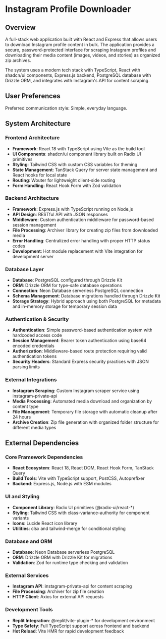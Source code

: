 # Instagram Profile Downloader

## Overview

A full-stack web application built with React and Express that allows users to download Instagram profile content in bulk. The application provides a secure, password-protected interface for scraping Instagram profiles and downloading their media content (images, videos, and stories) as organized zip archives.

The system uses a modern tech stack with TypeScript, React with shadcn/ui components, Express.js backend, PostgreSQL database with Drizzle ORM, and integrates with Instagram's API for content scraping.

## User Preferences

Preferred communication style: Simple, everyday language.

## System Architecture

### Frontend Architecture
- **Framework**: React 18 with TypeScript using Vite as the build tool
- **UI Components**: shadcn/ui component library built on Radix UI primitives
- **Styling**: Tailwind CSS with custom CSS variables for theming
- **State Management**: TanStack Query for server state management and React hooks for local state
- **Routing**: Wouter for lightweight client-side routing
- **Form Handling**: React Hook Form with Zod validation

### Backend Architecture  
- **Framework**: Express.js with TypeScript running on Node.js
- **API Design**: RESTful API with JSON responses
- **Middleware**: Custom authentication middleware for password-based session management
- **File Processing**: Archiver library for creating zip files from downloaded media
- **Error Handling**: Centralized error handling with proper HTTP status codes
- **Development**: Hot module replacement with Vite integration for development server

### Database Layer
- **Database**: PostgreSQL configured through Drizzle Kit
- **ORM**: Drizzle ORM for type-safe database operations
- **Connection**: Neon Database serverless PostgreSQL connection
- **Schema Management**: Database migrations handled through Drizzle Kit
- **Storage Strategy**: Hybrid approach using both PostgreSQL for metadata and in-memory storage for temporary session data

### Authentication & Security
- **Authentication**: Simple password-based authentication system with hardcoded access code
- **Session Management**: Bearer token authentication using base64 encoded credentials
- **Authorization**: Middleware-based route protection requiring valid authentication tokens
- **Security Headers**: Standard Express security practices with JSON parsing limits

### External Integrations
- **Instagram Scraping**: Custom Instagram scraper service using instagram-private-api
- **Media Processing**: Automated media download and organization by content type
- **File Management**: Temporary file storage with automatic cleanup after 24 hours
- **Archive Creation**: Zip file generation with organized folder structure for different media types

## External Dependencies

### Core Framework Dependencies
- **React Ecosystem**: React 18, React DOM, React Hook Form, TanStack Query
- **Build Tools**: Vite with TypeScript support, PostCSS, Autoprefixer
- **Backend**: Express.js, Node.js with ESM modules

### UI and Styling
- **Component Library**: Radix UI primitives (@radix-ui/react-*)
- **Styling**: Tailwind CSS with class-variance-authority for component variants
- **Icons**: Lucide React icon library
- **Utilities**: clsx and tailwind-merge for conditional styling

### Database and ORM
- **Database**: Neon Database serverless PostgreSQL
- **ORM**: Drizzle ORM with Drizzle Kit for migrations
- **Validation**: Zod for runtime type checking and validation

### External Services
- **Instagram API**: instagram-private-api for content scraping
- **File Processing**: Archiver for zip file creation
- **HTTP Client**: Axios for external API requests

### Development Tools
- **Replit Integration**: @replit/vite-plugin-* for development environment
- **Type Safety**: Full TypeScript support across frontend and backend
- **Hot Reload**: Vite HMR for rapid development feedback